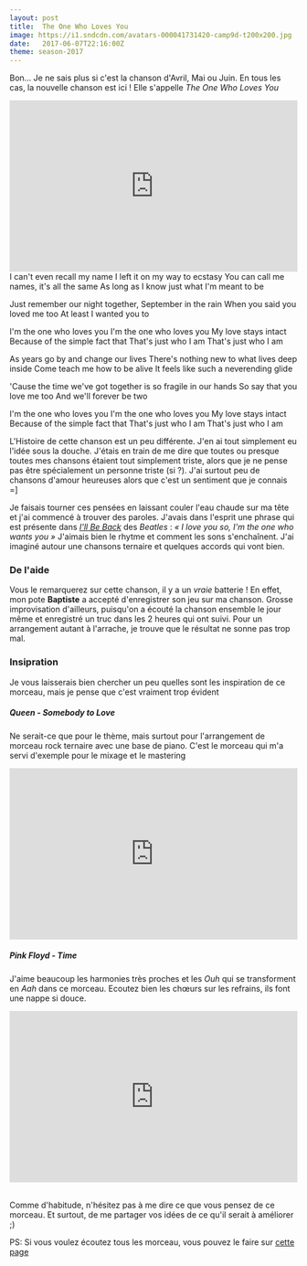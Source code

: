 ```yaml
---
layout: post
title:  The One Who Loves You
image: https://i1.sndcdn.com/avatars-000041731420-camp9d-t200x200.jpg
date:   2017-06-07T22:16:00Z
theme: season-2017
---
```


Bon… Je ne sais plus si c'est la chanson d'Avril, Mai ou Juin. En tous les cas, la nouvelle chanson est ici ! Elle s'appelle _The One Who Loves You_

<iframe width="100%" height="300" scrolling="no" frameborder="no" src="https://w.soundcloud.com/player/?url=https%3A//api.soundcloud.com/tracks/327930562&amp;color=ff5500&amp;auto_play=false&amp;hide_related=false&amp;show_comments=true&amp;show_user=true&amp;show_reposts=false&amp;visual=true"></iframe>

<lyrics>
I can't even recall my name
I left it on my way to ecstasy
You can call me names, it's all the same
As long as I know just what I'm meant to be

Just remember our night together, September in the rain
When you said you loved me too
At least I wanted you to

I'm the one who loves you
I'm the one who loves you
My love stays intact
Because of the simple fact that
That's just who I am
That's just who I am

As years go by and change our lives
There's nothing new to what lives deep inside
Come teach me how to be alive
It feels like such a neverending glide

'Cause the time we've got together is so fragile in our hands
So say that you love me too
And we'll forever be two

I'm the one who loves you
I'm the one who loves you
My love stays intact
Because of the simple fact that
That's just who I am
That's just who I am
</lyrics>

L'Histoire de cette chanson est un peu différente. J'en ai tout simplement eu l'idée sous la douche.
J'étais en train de me dire que toutes ou presque toutes mes chansons étaient tout simplement
triste, alors que je ne pense pas être spécialement un personne triste (si ?). J'ai surtout
peu de chansons d'amour heureuses alors que c'est un sentiment que je connais =]

Je faisais tourner ces pensées en laissant couler l'eau chaude sur ma tête et j'ai commencé
à trouver des paroles. J'avais dans l'esprit une phrase qui est présente
dans [_I'll Be Back_](https://open.spotify.com/track/5wDeBT033SeEW9qY9yNU9i) des _Beatles_ : _« I love you so, I'm the one who wants you »_
J'aimais bien le rhytme et comment les sons s'enchaînent. J'ai imaginé autour une chansons ternaire et quelques accords qui vont bien.

### De l'aide

Vous le remarquerez sur cette chanson, il y a un _vraie_ batterie ! En effet, mon pote **Baptiste** a accepté
d'enregistrer son jeu sur ma chanson. Grosse improvisation d'ailleurs, puisqu'on a écouté la chanson ensemble
le jour même et enregistré un truc dans les 2 heures qui ont suivi. Pour un arrangement autant à l'arrache, je trouve
que le résultat ne sonne pas trop mal.

### Insipration

Je vous laisserais bien chercher un peu quelles sont les inspiration de ce morceau, mais je pense que
c'est vraiment trop évident

##### Queen - Somebody to Love

Ne serait-ce que pour le thème, mais surtout pour l'arrangement de morceau rock ternaire
avec une base de piano. C'est le morceau qui m'a servi d'exemple pour le mixage et le mastering

<iframe width="100%" height="300" src="https://www.youtube.com/embed/kijpcUv-b8M" frameborder="0" allowfullscreen></iframe>
<br/>

##### Pink Floyd - Time

J'aime beaucoup les harmonies très proches et les _Ouh_ qui se transforment en _Aah_ dans ce morceau.
Ecoutez bien les chœurs sur les refrains, ils font une nappe si douce.

<iframe width="100%" height="300" src="https://www.youtube.com/embed/JwYX52BP2Sk" frameborder="0" allowfullscreen></iframe>
<br/>
<br/>


Comme d'habitude, n'hésitez pas à me dire ce que vous pensez de ce morceau.
Et surtout, de me partager vos idées de ce qu'il serait à améliorer ;)


PS: Si vous voulez écoutez tous les morceau, vous pouvez le faire sur [cette page](/album.html)

